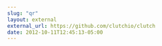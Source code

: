 ```yaml
---
slug: "qr"
layout: external
external_url: https://github.com/clutchio/clutch
date: 2012-10-11T12:45:13-05:00
---
```

